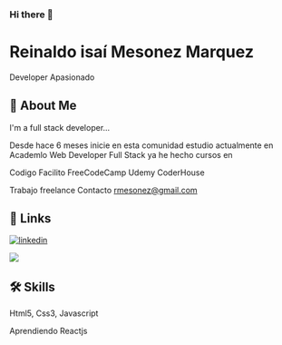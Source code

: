 ### Hi there 👋

# Reinaldo isaí Mesonez Marquez

Developer Apasionado 


## 🚀 About Me
I'm a full stack developer...

Desde hace 6 meses inicie en esta comunidad 
estudio actualmente en Academlo
Web Developer Full Stack
ya he hecho cursos en 

Codigo Facilito
FreeCodeCamp
Udemy
CoderHouse

Trabajo freelance
Contacto rmesonez@gmail.com

## 🔗 Links
[![linkedin](https://img.shields.io/badge/linkedin-0A66C2?style=for-the-badge&logo=linkedin&logoColor=white)](https://www.linkedin.com/in/reinaldomesonez)

<image href="https://rmesonez.github.io/Portafolio-web/index.html" src="C:\Users\Usuario\Desktop\github (2).png"> 


## 🛠 Skills
Html5, Css3, Javascript

Aprendiendo Reactjs



